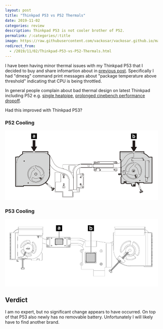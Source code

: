 ```yaml
---
layout: post
title: "Thinkpad P53 vs P52 Thermals"
date: 2019-11-02
categories: review
description: Thinkpad P53 is not cooler brother of P52.
permalink: /:categories/:title
image: https://raw.githubusercontent.com/vackosar/vackosar.github.io/master/images/2019-11-02-p52-vs-p53-thermals-p53.png
redirect_from:
  - /2019/11/02/Thinkpad-P53-vs-P52-Thermals.html
---
```


I have been having minor thermal issues with my Thinkpad P53 that I decided to buy and share infomartion about in [previous post](https://vaclavkosar.com/2019/03/03/Thinkpad-P52-vs-HP-Zbook-15-G5-vs-Dell-Precision-7530.html). Specifically I had "dmesg" command print messages about "package temperature above threshold" indicating that CPU is being throttled.

In general people complain about bad thermal design on latest Thinkpad including P52 e.g. [single heatpipe](http://forum.notebookreview.com/attachments/cooling_comparison-png.160125/), [prolonged cinebench performance dropoff](https://www.notebookcheck.net/Lenovo-ThinkPad-P52-i7-P1000-FHD-Workstation-Review.322974.0.html).

Had this improved with Thinkpad P53?

### P52 Cooling
![P52 Cooling](https://raw.githubusercontent.com/vackosar/vackosar.github.io/master/images/2019-11-02-p52-vs-p53-thermals-p52.png)

### P53 Cooling
![P53 Cooling](https://raw.githubusercontent.com/vackosar/vackosar.github.io/master/images/2019-11-02-p52-vs-p53-thermals-p53.png)


## Verdict

I am no expert, but no significant change appears to have occurred. On top of that P53 also newly has no removable battery. Unfortunately I will likely have to find another brand.
